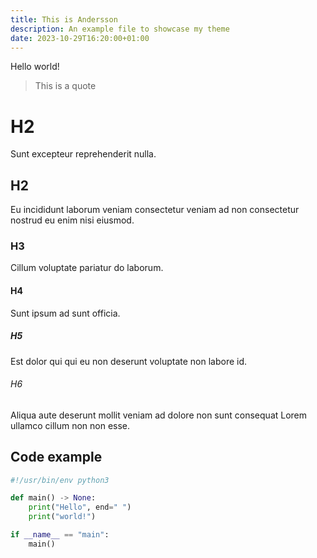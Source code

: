 ```yaml
---
title: This is Andersson
description: An example file to showcase my theme
date: 2023-10-29T16:20:00+01:00
---
```


Hello world!

> This is a quote

# H2

Sunt excepteur reprehenderit nulla.

## H2

Eu incididunt laborum veniam consectetur veniam ad non consectetur nostrud eu enim nisi eiusmod. 

### H3

Cillum voluptate pariatur do laborum.

#### H4

Sunt ipsum ad sunt officia.

##### H5

Est dolor qui qui eu non deserunt voluptate non labore id.

###### H6

Aliqua aute deserunt mollit veniam ad dolore non sunt consequat Lorem ullamco cillum non non esse.


## Code example

```python
#!/usr/bin/env python3

def main() -> None:
    print("Hello", end=" ")
    print("world!")

if __name__ == "main":
    main()
```



